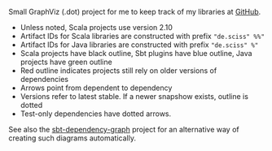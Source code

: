 Small GraphViz (.dot) project for me to keep track of my libraries at [GitHub](https://github.com/Sciss). 

 - Unless noted, Scala projects use version 2.10
 - Artifact IDs for Scala libraries are constructed with prefix `"de.sciss" %%"`
 - Artifact IDs for Java libraries are constructed with prefix `"de.sciss" %"`
 - Scala projects have black outline, Sbt plugins have blue outline, Java projects have green outline
 - Red outline indicates projects still rely on older versions of dependencies
 - Arrows point from dependent to dependency
 - Versions refer to latest stable. If a newer snapshow exists, outline is dotted
 - Test-only dependencies have dotted arrows.

See also the [sbt-dependency-graph](https://github.com/jrudolph/sbt-dependency-graph) project for an alternative way of creating such diagrams automatically.
